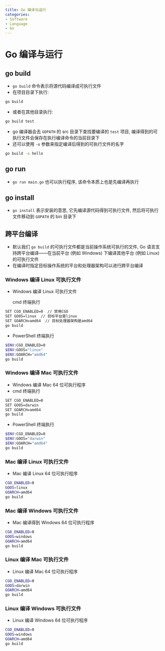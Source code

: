 ```yaml
---
title: Go 编译与运行
categories:
- Software
- Language
- Go
---
```

# Go 编译与运行

## go build

- `go build` 命令表示将源代码编译成可执行文件
- 在项目目录下执行:

```bash
go build
```

- 或者在其他目录执行:

```bash
go build test
```

- go 编译器会去 `GOPATH` 的 src 目录下查找要编译的 `test` 项目, 编译得到的可执行文件会保存在执行编译命令的当前目录下
- 还可以使用 `-o` 参数来指定编译后得到的可执行文件的名字

```bash
go build -o hello
```

## go run

- `go run main.go` 也可以执行程序, 该命令本质上也是先编译再执行

## go install

- `go install` 表示安装的意思, 它先编译源代码得到可执行文件, 然后将可执行文件移动到 `GOPATH` 的 bin 目录下

## 跨平台编译

- 默认我们 `go build` 的可执行文件都是当前操作系统可执行的文件, Go 语言支持跨平台编译——在当前平台 (例如 Windows) 下编译其他平台 (例如 Linux) 的可执行文件
- 在编译时指定目标操作系统的平台和处理器架构可以进行跨平台编译

### Windows 编译 Linux 可执行文件

- Windows 编译 Linux 可执行文件

    cmd 终端执行

```bash
SET CGO_ENABLED=0  // 禁用CGO
SET GOOS=linux  // 目标平台是linux
SET GOARCH=amd64  // 目标处理器架构是amd64
go build
```

- PowerShell 终端执行

```bash
$ENV:CGO_ENABLED=0
$ENV:GOOS="linux"
$ENV:GOARCH="amd64"
go build
```

### Windows 编译 Mac 可执行文件

- Windows 编译 Mac 64 位可执行程序
- cmd 终端执行

```bash
SET CGO_ENABLED=0
SET GOOS=darwin
SET GOARCH=amd64
go build
```

- PowerShell 终端执行

```bash
$ENV:CGO_ENABLED=0
$ENV:GOOS="darwin"
$ENV:GOARCH="amd64"
go build
```

### Mac 编译 Linux 可执行文件

- Mac 编译 Linux 64 位可执行程序

```bash
CGO_ENABLED=0
GOOS=linux
GOARCH=amd64
go build
```

### Mac 编译 Windows 可执行文件

- Mac 编译得到 Windows 64 位可执行程序

```bash
CGO_ENABLED=0
GOOS=windows
GOARCH=amd64
go build
```

### Linux 编译 Mac 可执行文件

- Linux 编译 Mac 64 位可执行程序

```bash
CGO_ENABLED=0
GOOS=darwin
GOARCH=amd64
go build
```

### Linux 编译 Windows 可执行文件

- Linux 编译 Windows 64 位可执行程序

```bash
CGO_ENABLED=0
GOOS=windows
GOARCH=amd64
go build
```